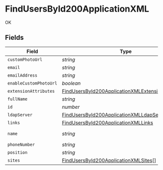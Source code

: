 # FindUsersById200ApplicationXML

OK


## Fields

| Field                                                                                                                               | Type                                                                                                                                | Required                                                                                                                            | Description                                                                                                                         | Example                                                                                                                             |
| ----------------------------------------------------------------------------------------------------------------------------------- | ----------------------------------------------------------------------------------------------------------------------------------- | ----------------------------------------------------------------------------------------------------------------------------------- | ----------------------------------------------------------------------------------------------------------------------------------- | ----------------------------------------------------------------------------------------------------------------------------------- |
| `customPhotoUrl`                                                                                                                    | *string*                                                                                                                            | :heavy_minus_sign:                                                                                                                  | N/A                                                                                                                                 |                                                                                                                                     |
| `email`                                                                                                                             | *string*                                                                                                                            | :heavy_minus_sign:                                                                                                                  | N/A                                                                                                                                 | aharrison@company.com                                                                                                               |
| `emailAddress`                                                                                                                      | *string*                                                                                                                            | :heavy_minus_sign:                                                                                                                  | N/A                                                                                                                                 | aharrison@company.com                                                                                                               |
| `enableCustomPhotoUrl`                                                                                                              | *boolean*                                                                                                                           | :heavy_minus_sign:                                                                                                                  | N/A                                                                                                                                 |                                                                                                                                     |
| `extensionAttributes`                                                                                                               | [FindUsersById200ApplicationXMLExtensionAttributes](../../models/operations/findusersbyid200applicationxmlextensionattributes.md)[] | :heavy_minus_sign:                                                                                                                  | N/A                                                                                                                                 |                                                                                                                                     |
| `fullName`                                                                                                                          | *string*                                                                                                                            | :heavy_minus_sign:                                                                                                                  | N/A                                                                                                                                 | Ashley Harrison                                                                                                                     |
| `id`                                                                                                                                | *number*                                                                                                                            | :heavy_minus_sign:                                                                                                                  | N/A                                                                                                                                 | 1                                                                                                                                   |
| `ldapServer`                                                                                                                        | [FindUsersById200ApplicationXMLLdapServer](../../models/operations/findusersbyid200applicationxmlldapserver.md)                     | :heavy_minus_sign:                                                                                                                  | N/A                                                                                                                                 |                                                                                                                                     |
| `links`                                                                                                                             | [FindUsersById200ApplicationXMLLinks](../../models/operations/findusersbyid200applicationxmllinks.md)                               | :heavy_minus_sign:                                                                                                                  | N/A                                                                                                                                 |                                                                                                                                     |
| `name`                                                                                                                              | *string*                                                                                                                            | :heavy_check_mark:                                                                                                                  | Name of the user                                                                                                                    | AHarrison                                                                                                                           |
| `phoneNumber`                                                                                                                       | *string*                                                                                                                            | :heavy_minus_sign:                                                                                                                  | N/A                                                                                                                                 | 123-555-6789                                                                                                                        |
| `position`                                                                                                                          | *string*                                                                                                                            | :heavy_minus_sign:                                                                                                                  | N/A                                                                                                                                 | Teachers                                                                                                                            |
| `sites`                                                                                                                             | [FindUsersById200ApplicationXMLSites](../../models/operations/findusersbyid200applicationxmlsites.md)[]                             | :heavy_minus_sign:                                                                                                                  | N/A                                                                                                                                 |                                                                                                                                     |